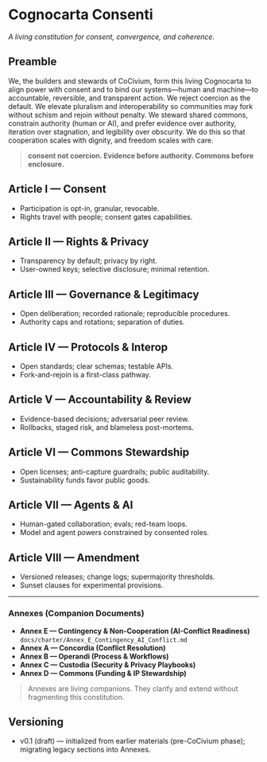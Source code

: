 # Cognocarta Consenti
*A living constitution for consent, convergence, and coherence.*

## Preamble
We, the builders and stewards of CoCivium, form this living Cognocarta to align power with consent and to bind our systems—human and machine—to accountable, reversible, and transparent action.
We reject coercion as the default. We elevate pluralism and interoperability so communities may fork without schism and rejoin without penalty.
We steward shared commons, constrain authority (human or AI), and prefer evidence over authority, iteration over stagnation, and legibility over obscurity.
We do this so that cooperation scales with dignity, and freedom scales with care.

> **consent not coercion. Evidence before authority. Commons before enclosure.**

## Article I — Consent
- Participation is opt-in, granular, revocable.
- Rights travel with people; consent gates capabilities.

## Article II — Rights & Privacy
- Transparency by default; privacy by right.
- User-owned keys; selective disclosure; minimal retention.

## Article III — Governance & Legitimacy
- Open deliberation; recorded rationale; reproducible procedures.
- Authority caps and rotations; separation of duties.

## Article IV — Protocols & Interop
- Open standards; clear schemas; testable APIs.
- Fork-and-rejoin is a first-class pathway.

## Article V — Accountability & Review
- Evidence-based decisions; adversarial peer review.
- Rollbacks, staged risk, and blameless post-mortems.

## Article VI — Commons Stewardship
- Open licenses; anti-capture guardrails; public auditability.
- Sustainability funds favor public goods.

## Article VII — Agents & AI
- Human-gated collaboration; evals; red-team loops.
- Model and agent powers constrained by consented roles.

## Article VIII — Amendment
- Versioned releases; change logs; supermajority thresholds.
- Sunset clauses for experimental provisions.

---

### Annexes (Companion Documents)
- **Annex E — Contingency & Non-Cooperation (AI-Conflict Readiness)**
  `docs/charter/Annex_E_Contingency_AI_Conflict.md`
- **Annex A — Concordia (Conflict Resolution)**
- **Annex B — Operandi (Process & Workflows)**
- **Annex C — Custodia (Security & Privacy Playbooks)**
- **Annex D — Commons (Funding & IP Stewardship)**

> Annexes are living companions. They clarify and extend without fragmenting this constitution.

## Versioning
- v0.1 (draft) — initialized from earlier materials (pre-CoCivium phase); migrating legacy sections into Annexes.


